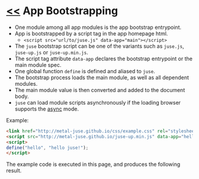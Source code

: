 # [<<](..) App Bootstrapping

* One module among all app modules is the app bootstrap entrypoint.
* App is bootstrapped by a script tag in the app homepage html.
    * `<script src="url/to/juse.js" data-app="main"></script>`
* The `juse` bootstrap script can be one of the variants such as `juse.js`, `juse-up.js` or `juse-up.min.js`.
* The script tag attribute `data-app` declares the bootstrap entrypoint or the main module spec.
* One global function `define` is defined and aliased to `juse`.
* The bootstrap process loads the main module, as well as all dependent modules.
* The main module value is then converted and added to the document body.
* `juse` can load module scripts asynchronously if the loading browser supports the [async][] mode.

Example:

```html
<link href="http://metal-juse.github.io/css/example.css" rel="stylesheet"/>
<script src="http://metal-juse.github.io/juse-up.min.js" data-app="hello"></script>
<script>
define("hello", "hello juse!");
</script>
```

The example code is executed in this page, and produces the following result.

<section>
<link href="boot.css" rel="stylesheet"/>
<script src="http://metal-juse.github.io/juse-up.min.js" data-app="hello"></script>
<script>
define("hello", "hello juse!");
</script>
</section>

[async]: https://www.w3schools.com/tags/att_script_async.asp
